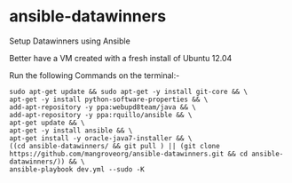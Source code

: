 ansible-datawinners
===================

Setup Datawinners using Ansible

Better have a VM created with a fresh install of Ubuntu 12.04

Run the following Commands on the terminal:-

    sudo apt-get update && sudo apt-get -y install git-core && \
    apt-get -y install python-software-properties && \
    add-apt-repository -y ppa:webupd8team/java && \
    add-apt-repository -y ppa:rquillo/ansible && \
    apt-get update && \
    apt-get -y install ansible && \
    apt-get install -y oracle-java7-installer && \
    ((cd ansible-datawinners/ && git pull ) || (git clone https://github.com/mangroveorg/ansible-datawinners.git && cd ansible-datawinners/)) && \
    ansible-playbook dev.yml --sudo -K

